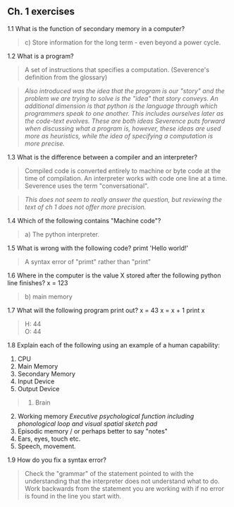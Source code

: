 ## Ch. 1 exercises

1.1 What is the function of secondary memory in a computer?

>c) Store information for the long term - even beyond a power cycle.

1.2 What is a program?

>A set of instructions that specifies a computation. (Severence's definition from the glossary)

>_Also introduced was the idea that the program is our "story" and the problem we are trying to solve is the "idea" that story conveys.
An additional dimension is that python is the language through which programmers speak to one another. This includes ourselves later as the code-text evolves. 
These are both ideas Severence puts forward when discussing what a program is, however, these ideas are used more as heuristics, while the idea of specifying a computation is more precise._

1.3 What is the difference between a compiler and an interpreter?

>Compiled code is converted entirely to machine or byte code at the time of compilation. 
An interpreter works with code one line at a time. Severence uses the term "conversational".

>_This does not seem to really answer the question, but reviewing the text of ch 1 does not offer more precision._

1.4 Which of the following contains "Machine code"?

>a) The python interpreter. 

1.5 What is wrong with the following code?
     primt 'Hello world!'
>A syntax error of "primt" rather than "print"

1.6 Where in the computer is the value X stored after the following python line finishes?
     x = 123
>b) main memory

1.7 What will the following program print out?
     x = 43
     x = x + 1
     print x
>H: 44  
O: 44

1.8 Explain each of the following using an example of a human capability:

1. CPU
2. Main Memory
3. Secondary Memory
4. Input Device
5. Output Device

>1. Brain
2. Working memory _Executive psychological function including phonological loop and visual spatial sketch pad_
3. Episodic memory / or perhaps better to say "notes"
4. Ears, eyes, touch etc.
5. Speech, movement.

1.9 How do you fix a syntax error?

>Check the "grammar" of the statement pointed to with the understanding that the interpreter does not understand what to do. Work backwards from the statement you are working with if no error is found in the line you start with.
